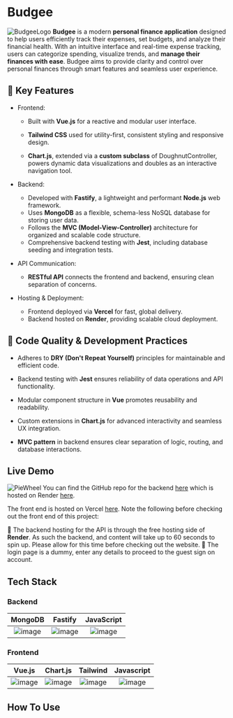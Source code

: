 # Budgee
![BudgeeLogo](https://github.com/user-attachments/assets/cc87eaeb-bb98-4275-aa28-d770a39e1be4)
**Budgee** is a modern **personal finance application** designed to help users efficiently track their expenses, set budgets, and analyze their financial health. With an intuitive interface and real-time expense tracking, users can categorize spending, visualize trends, and **manage their finances with ease**. Budgee aims to provide clarity and control over personal finances through smart features and seamless user experience.


## 🔧 Key Features
- Frontend:
    - Built with **Vue.js** for a reactive and modular user interface.

    - **Tailwind CSS** used for utility-first, consistent styling and responsive design.

    - **Chart.js**, extended via a **custom subclass** of DoughnutController, powers dynamic data visualizations and doubles as an interactive navigation tool.

- Backend:
    - Developed with **Fastify**, a lightweight and performant **Node.js** web framework.
    - Uses **MongoDB** as a flexible, schema-less NoSQL database for storing user data.
    - Follows the **MVC (Model-View-Controller)** architecture for organized and scalable code structure.
    - Comprehensive backend testing with **Jest**, including database seeding and integration tests.
- API Communication:
    - **RESTful API** connects the frontend and backend, ensuring clean separation of concerns.
- Hosting & Deployment:
    - Frontend deployed via **Vercel** for fast, global delivery.
    - Backend hosted on **Render**, providing scalable cloud deployment.

## 🧰 Code Quality & Development Practices
- Adheres to **DRY (Don't Repeat Yourself)** principles for maintainable and efficient code.

- Backend testing with **Jest** ensures reliability of data operations and API functionality.

- Modular component structure in **Vue** promotes reusability and readability.

- Custom extensions in **Chart.js** for advanced interactivity and seamless UX integration.

- **MVC pattern** in backend ensures clear separation of logic, routing, and database interactions.
## Live Demo
![PieWheel](https://github.com/user-attachments/assets/cdb762d1-72d9-47bc-b9f0-3d42a675f982)
You can find the GitHub repo for the backend [here](https://github.com/Max1357531/Budgee-BE) which is hosted on Render [here](https://budgee-be-amq3.onrender.com/api/).

The front end is hosted on Vercel [here](https://budgee-app-fe.vercel.app/). Note the following before checking out the front end of this project:

🚨 The backend hosting for the API is through the free hosting side of **Render**. As such the backend, and content will take up to 60 seconds to spin up. Please allow for this time before checking out the website.
🚨 The login page is a dummy, enter any details to proceed to the guest sign on account.

## Tech Stack
### Backend
 MongoDB         |  Fastify | JavaScript
:-------------------------:|:-------------------------:|:-------------------------:
![image](https://github.com/user-attachments/assets/b4161023-a31b-4b14-9ad5-93f2cd758f2e) | ![image](https://github.com/user-attachments/assets/241726f8-5825-4938-a0af-132f75c40d5c) | ![image](https://github.com/user-attachments/assets/b6af978c-4d49-4188-a972-c1a539e0a247)

### Frontend

 Vue.js        |  Chart.js | Tailwind | Javascript
:-------------------------:|:-------------------------:|:-------------------------:|:-------------------------:
![image](https://github.com/user-attachments/assets/38114ef6-1644-423c-8043-6e3f0685d9af)| ![image](https://github.com/user-attachments/assets/582471bf-427c-43c0-aebb-7956142a5fa3) | ![image](https://github.com/user-attachments/assets/69e12a22-0fae-44c1-902d-78a16dd2252b) | ![image](https://github.com/user-attachments/assets/b6af978c-4d49-4188-a972-c1a539e0a247)

## How To Use
